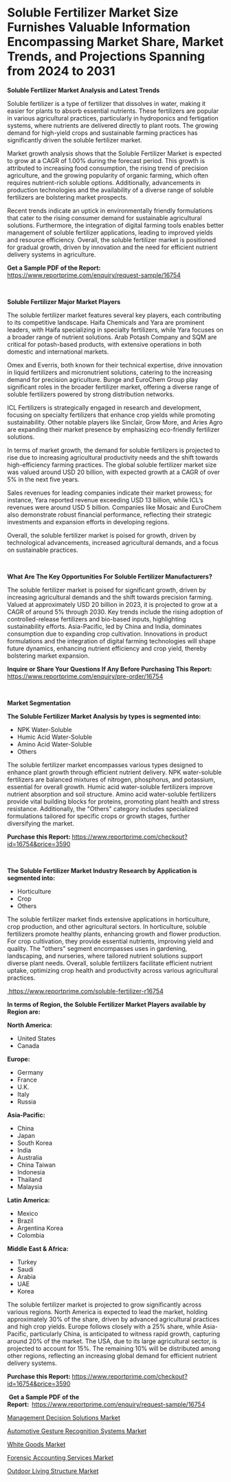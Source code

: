 <p><h1>Soluble Fertilizer Market Size Furnishes Valuable Information Encompassing Market Share, Market Trends, and Projections Spanning from 2024 to 2031</h1></p><p><strong>Soluble Fertilizer Market Analysis and Latest Trends</strong></p>
<p><p>Soluble fertilizer is a type of fertilizer that dissolves in water, making it easier for plants to absorb essential nutrients. These fertilizers are popular in various agricultural practices, particularly in hydroponics and fertigation systems, where nutrients are delivered directly to plant roots. The growing demand for high-yield crops and sustainable farming practices has significantly driven the soluble fertilizer market.</p><p>Market growth analysis shows that the Soluble Fertilizer Market is expected to grow at a CAGR of 1.00% during the forecast period. This growth is attributed to increasing food consumption, the rising trend of precision agriculture, and the growing popularity of organic farming, which often requires nutrient-rich soluble options. Additionally, advancements in production technologies and the availability of a diverse range of soluble fertilizers are bolstering market prospects. </p><p>Recent trends indicate an uptick in environmentally friendly formulations that cater to the rising consumer demand for sustainable agricultural solutions. Furthermore, the integration of digital farming tools enables better management of soluble fertilizer applications, leading to improved yields and resource efficiency. Overall, the soluble fertilizer market is positioned for gradual growth, driven by innovation and the need for efficient nutrient delivery systems in agriculture.</p></p>
<p><strong>Get a Sample PDF of the Report:&nbsp;</strong> <a href="https://www.reportprime.com/enquiry/request-sample/16754?utm_campaign=99&utm_medium=2&utm_source=Github&utm_content=ia&utm_term=24112024&utm_id=soluble-fertilizer">https://www.reportprime.com/enquiry/request-sample/16754</a></p>
<p>&nbsp;</p>
<p><strong>Soluble Fertilizer Major Market Players</strong></p>
<p><p>The soluble fertilizer market features several key players, each contributing to its competitive landscape. Haifa Chemicals and Yara are prominent leaders, with Haifa specializing in specialty fertilizers, while Yara focuses on a broader range of nutrient solutions. Arab Potash Company and SQM are critical for potash-based products, with extensive operations in both domestic and international markets.</p><p>Omex and Everris, both known for their technical expertise, drive innovation in liquid fertilizers and micronutrient solutions, catering to the increasing demand for precision agriculture. Bunge and EuroChem Group play significant roles in the broader fertilizer market, offering a diverse range of soluble fertilizers powered by strong distribution networks.</p><p>ICL Fertilizers is strategically engaged in research and development, focusing on specialty fertilizers that enhance crop yields while promoting sustainability. Other notable players like Sinclair, Grow More, and Aries Agro are expanding their market presence by emphasizing eco-friendly fertilizer solutions.</p><p>In terms of market growth, the demand for soluble fertilizers is projected to rise due to increasing agricultural productivity needs and the shift towards high-efficiency farming practices. The global soluble fertilizer market size was valued around USD 20 billion, with expected growth at a CAGR of over 5% in the next five years.</p><p>Sales revenues for leading companies indicate their market prowess; for instance, Yara reported revenue exceeding USD 13 billion, while ICL’s revenues were around USD 5 billion. Companies like Mosaic and EuroChem also demonstrate robust financial performance, reflecting their strategic investments and expansion efforts in developing regions.</p><p>Overall, the soluble fertilizer market is poised for growth, driven by technological advancements, increased agricultural demands, and a focus on sustainable practices.</p></p>
<p>&nbsp;</p>
<p><strong>What Are The Key Opportunities For Soluble Fertilizer Manufacturers?</strong></p>
<p><p>The soluble fertilizer market is poised for significant growth, driven by increasing agricultural demands and the shift towards precision farming. Valued at approximately USD 20 billion in 2023, it is projected to grow at a CAGR of around 5% through 2030. Key trends include the rising adoption of controlled-release fertilizers and bio-based inputs, highlighting sustainability efforts. Asia-Pacific, led by China and India, dominates consumption due to expanding crop cultivation. Innovations in product formulations and the integration of digital farming technologies will shape future dynamics, enhancing nutrient efficiency and crop yield, thereby bolstering market expansion.</p></p>
<p><strong>Inquire or Share Your Questions If Any Before Purchasing This Report:</strong> <a href="https://www.reportprime.com/enquiry/pre-order/16754?utm_campaign=99&utm_medium=2&utm_source=Github&utm_content=ia&utm_term=24112024&utm_id=soluble-fertilizer">https://www.reportprime.com/enquiry/pre-order/16754</a></p>
<p>&nbsp;</p>
<p><strong>Market Segmentation</strong></p>
<p><strong>The Soluble Fertilizer Market Analysis by types is segmented into:</strong></p>
<p><ul><li>NPK Water-Soluble</li><li>Humic Acid Water-Soluble</li><li>Amino Acid Water-Soluble</li><li>Others</li></ul></p>
<p><p>The soluble fertilizer market encompasses various types designed to enhance plant growth through efficient nutrient delivery. NPK water-soluble fertilizers are balanced mixtures of nitrogen, phosphorus, and potassium, essential for overall growth. Humic acid water-soluble fertilizers improve nutrient absorption and soil structure. Amino acid water-soluble fertilizers provide vital building blocks for proteins, promoting plant health and stress resistance. Additionally, the "Others" category includes specialized formulations tailored for specific crops or growth stages, further diversifying the market.</p></p>
<p><strong>Purchase this Report:&nbsp;</strong><a href="https://www.reportprime.com/checkout?id=16754&price=3590&utm_campaign=99&utm_medium=2&utm_source=Github&utm_content=ia&utm_term=24112024&utm_id=soluble-fertilizer">https://www.reportprime.com/checkout?id=16754&price=3590</a></p>
<p>&nbsp;</p>
<p><strong>The Soluble Fertilizer Market Industry Research by Application is segmented into:</strong></p>
<p><ul><li>Horticulture</li><li>Crop</li><li>Others</li></ul></p>
<p><p>The soluble fertilizer market finds extensive applications in horticulture, crop production, and other agricultural sectors. In horticulture, soluble fertilizers promote healthy plants, enhancing growth and flower production. For crop cultivation, they provide essential nutrients, improving yield and quality. The "others" segment encompasses uses in gardening, landscaping, and nurseries, where tailored nutrient solutions support diverse plant needs. Overall, soluble fertilizers facilitate efficient nutrient uptake, optimizing crop health and productivity across various agricultural practices.</p></p>
<p><a href="https://www.reportprime.com/soluble-fertilizer-r16754?utm_campaign=99&utm_medium=2&utm_source=Github&utm_content=ia&utm_term=24112024&utm_id=soluble-fertilizer">&nbsp;https://www.reportprime.com/soluble-fertilizer-r16754</a></p>
<p><strong>In terms of Region, the Soluble Fertilizer Market Players available by Region are:</strong></p>
<p>
    <p> <strong> North America: </strong>
        <ul>
            <li>United States</li>
            <li>Canada</li>
        </ul>
        </p> 
    <p> <strong> Europe: </strong>
        <ul>
            <li>Germany</li>
            <li>France</li>
            <li>U.K.</li>
            <li>Italy</li>
            <li>Russia</li>
        </ul>
        </p> 
    <p> <strong> Asia-Pacific: </strong>
        <ul>
            <li>China</li>
            <li>Japan</li>
            <li>South Korea</li>
            <li>India</li>
            <li>Australia</li>
            <li>China Taiwan</li>
            <li>Indonesia</li>
            <li>Thailand</li>
            <li>Malaysia</li>
        </ul>
        </p> 
    <p> <strong> Latin America: </strong>
        <ul>
            <li>Mexico</li>
            <li>Brazil</li>
            <li>Argentina Korea</li>
            <li>Colombia</li>
        </ul>
        </p> 
    <p> <strong> Middle East & Africa: </strong>
        <ul>
            <li>Turkey</li>
            <li>Saudi</li>
            <li>Arabia</li>
            <li>UAE</li>
            <li>Korea</li>
        </ul>
    </p>
    </p>
<p><p>The soluble fertilizer market is projected to grow significantly across various regions. North America is expected to lead the market, holding approximately 30% of the share, driven by advanced agricultural practices and high crop yields. Europe follows closely with a 25% share, while Asia-Pacific, particularly China, is anticipated to witness rapid growth, capturing around 20% of the market. The USA, due to its large agricultural sector, is projected to account for 15%. The remaining 10% will be distributed among other regions, reflecting an increasing global demand for efficient nutrient delivery systems.</p></p>
<p><strong>Purchase this Report: </strong><a href="https://www.reportprime.com/checkout?id=16754&price=3590&utm_campaign=99&utm_medium=2&utm_source=Github&utm_content=ia&utm_term=24112024&utm_id=soluble-fertilizer">https://www.reportprime.com/checkout?id=16754&price=3590</a></p>
<p>&nbsp;<strong>Get a Sample PDF of the Report:&nbsp;&nbsp;</strong><a href="https://www.reportprime.com/enquiry/request-sample/16754?utm_campaign=99&utm_medium=2&utm_source=Github&utm_content=ia&utm_term=24112024&utm_id=soluble-fertilizer">https://www.reportprime.com/enquiry/request-sample/16754</a></p>
<p><strong></strong></p>
<p><p><a href="https://www.linkedin.com/pulse/future-management-decision-solutions-latest-trends-ko1xe?utm_campaign=99&utm_medium=2&utm_source=Github&utm_content=ia&utm_term=24112024&utm_id=soluble-fertilizer">Management Decision Solutions Market</a></p><p><a href="https://issuu.com/reportprime-2/docs/automotive-gesture-recognition-syst_c1113ae75ae63c?utm_campaign=99&utm_medium=2&utm_source=Github&utm_content=ia&utm_term=24112024&utm_id=soluble-fertilizer">Automotive Gesture Recognition Systems Market</a></p><p><a href="https://www.linkedin.com/pulse/global-white-goods-market-report-2024-2031-size-share-growth-gpeif?utm_campaign=99&utm_medium=2&utm_source=Github&utm_content=ia&utm_term=24112024&utm_id=soluble-fertilizer">White Goods Market</a></p><p><a href="https://www.linkedin.com/pulse/forensic-accounting-services-market-trends-share-analysis-size-aoyvc?utm_campaign=99&utm_medium=2&utm_source=Github&utm_content=ia&utm_term=24112024&utm_id=soluble-fertilizer">Forensic Accounting Services Market</a></p><p><a href="https://issuu.com/reportprime-2/docs/outdoor-living-structure-market-siz_3e3f118fe99897?utm_campaign=99&utm_medium=2&utm_source=Github&utm_content=ia&utm_term=24112024&utm_id=soluble-fertilizer">Outdoor Living Structure Market</a></p></p>